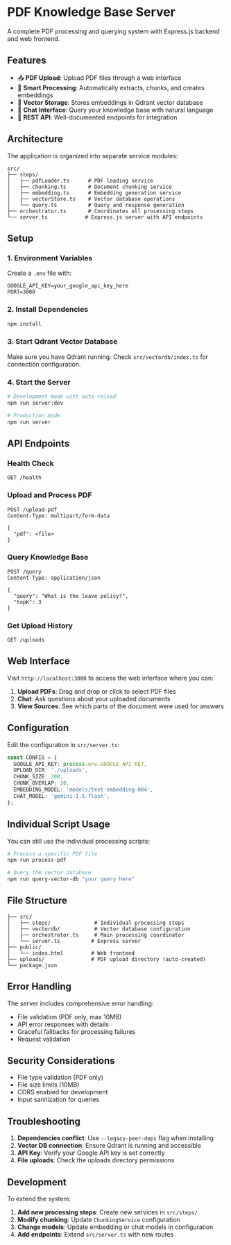 # PDF Knowledge Base Server

A complete PDF processing and querying system with Express.js backend and web frontend.

## Features

- 📤 **PDF Upload**: Upload PDF files through a web interface
- 🧠 **Smart Processing**: Automatically extracts, chunks, and creates embeddings
- 💾 **Vector Storage**: Stores embeddings in Qdrant vector database
- 💬 **Chat Interface**: Query your knowledge base with natural language
- 🎯 **REST API**: Well-documented endpoints for integration

## Architecture

The application is organized into separate service modules:

```
src/
├── steps/
│   ├── pdfLoader.ts      # PDF loading service
│   ├── chunking.ts       # Document chunking service
│   ├── embedding.ts      # Embedding generation service
│   ├── vectorStore.ts    # Vector database operations
│   └── query.ts          # Query and response generation
├── orchestrator.ts       # Coordinates all processing steps
└── server.ts            # Express.js server with API endpoints
```

## Setup

### 1. Environment Variables

Create a `.env` file with:

```env
GOOGLE_API_KEY=your_google_api_key_here
PORT=3000
```

### 2. Install Dependencies

```bash
npm install
```

### 3. Start Qdrant Vector Database

Make sure you have Qdrant running. Check `src/vectordb/index.ts` for connection configuration.

### 4. Start the Server

```bash
# Development mode with auto-reload
npm run server:dev

# Production mode
npm run server
```

## API Endpoints

### Health Check

```http
GET /health
```

### Upload and Process PDF

```http
POST /upload-pdf
Content-Type: multipart/form-data

{
  "pdf": <file>
}
```

### Query Knowledge Base

```http
POST /query
Content-Type: application/json

{
  "query": "What is the leave policy?",
  "topK": 3
}
```

### Get Upload History

```http
GET /uploads
```

## Web Interface

Visit `http://localhost:3000` to access the web interface where you can:

1. **Upload PDFs**: Drag and drop or click to select PDF files
2. **Chat**: Ask questions about your uploaded documents
3. **View Sources**: See which parts of the document were used for answers

## Configuration

Edit the configuration in `src/server.ts`:

```typescript
const CONFIG = {
  GOOGLE_API_KEY: process.env.GOOGLE_API_KEY,
  UPLOAD_DIR: './uploads',
  CHUNK_SIZE: 200,
  CHUNK_OVERLAP: 20,
  EMBEDDING_MODEL: 'models/text-embedding-004',
  CHAT_MODEL: 'gemini-1.5-flash',
};
```

## Individual Script Usage

You can still use the individual processing scripts:

```bash
# Process a specific PDF file
npm run process-pdf

# Query the vector database
npm run query-vector-db "your query here"
```

## File Structure

```
├── src/
│   ├── steps/              # Individual processing steps
│   ├── vectordb/           # Vector database configuration
│   ├── orchestrator.ts     # Main processing coordinator
│   └── server.ts          # Express server
├── public/
│   └── index.html         # Web frontend
├── uploads/               # PDF upload directory (auto-created)
└── package.json
```

## Error Handling

The server includes comprehensive error handling:

- File validation (PDF only, max 10MB)
- API error responses with details
- Graceful fallbacks for processing failures
- Request validation

## Security Considerations

- File type validation (PDF only)
- File size limits (10MB)
- CORS enabled for development
- Input sanitization for queries

## Troubleshooting

1. **Dependencies conflict**: Use `--legacy-peer-deps` flag when installing
2. **Vector DB connection**: Ensure Qdrant is running and accessible
3. **API Key**: Verify your Google API key is set correctly
4. **File uploads**: Check the uploads directory permissions

## Development

To extend the system:

1. **Add new processing steps**: Create new services in `src/steps/`
2. **Modify chunking**: Update `ChunkingService` configuration
3. **Change models**: Update embedding or chat models in configuration
4. **Add endpoints**: Extend `src/server.ts` with new routes
